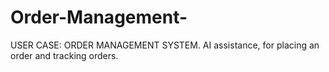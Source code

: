 # Order-Management-
USER CASE: ORDER MANAGEMENT SYSTEM. AI assistance, for placing an order and tracking orders.
